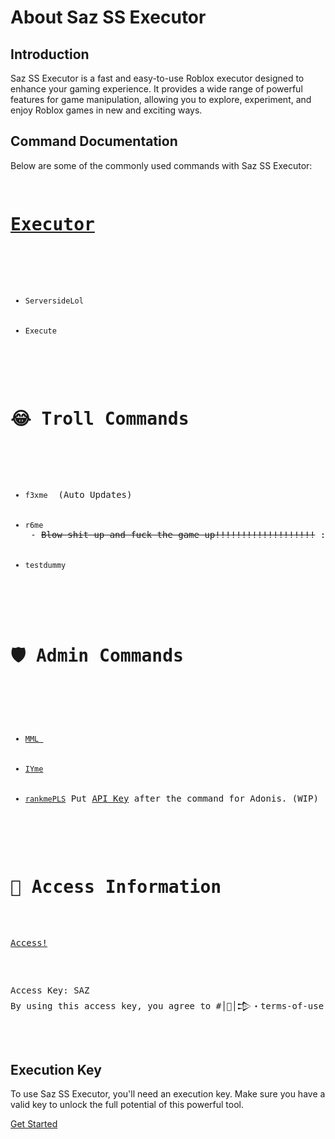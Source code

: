  <div class="container">
        <h1>About Saz SS Executor</h1>
        <div class="section">
            <h2>Introduction</h2>
            <p>Saz SS Executor is a fast and easy-to-use Roblox executor designed to enhance your gaming experience. It provides a wide range of powerful features for game manipulation, allowing you to explore, experiment, and enjoy Roblox games in new and exciting ways.</p>
        </div>
        <div class="section">
            <h2>Command Documentation</h2>
            <p>Below are some of the commonly used commands with Saz SS Executor:</p>
            <pre class="code">
    <h1><a href="https://github.com/Blood-Gang-Inc/sa-zserverside">Executor</a></h1>
    <ul>
        <li><code>ServersideLol</code></li>
        <li><code>Execute</code></li>
    </ul>
    <h1>😂 Troll Commands</h1>
    <ul>
        <li><code>f3xme</code> <span> (Auto Updates)</span></li>
        <li><code>r6me</code> - <del>Blow shit up and fuck the game up!!!!!!!!!!!!!!!!!!!</del> <span>:(</span></li>
        <li><code>testdummy</code></li>
    </ul>
    <h1>🛡️ Admin Commands</h1>
    <ul>
        <li><code><a href = "https://www.youtube.com/watch?v=uP-Q_4QyTaU&pp=ygUTbW1sICByb2Jsb3ggZXhwbG9pdA%3D%3D">MML </a></code></li>
        <li><code><a href = "https://github.com/EdgeIY/infiniteyield">IYme</a></code></li>
        <li><code><a href = "https://www.youtube.com/watch?v=GFiiWdQts7s&pp=ygUkcmFua2luZyByb2Jsb3ggYWRtaW4gIHJvYmxveCBleHBsb2l0">rankmePLS</a></code> <span>Put <a href="https://github.com/Epix-Incorporated/Adonis/wiki">API Key</a> after the command for Adonis. (WIP)</span></li>
    </ul>
    <h1>🧾 Access Information</h1>
    <p><a href="https://github.com/Blood-Gang-Inc/sa-zserverside">Access!</a></p>
    <p>Access Key: SAZ<br>By using this access key, you agree to #│📄│𒄠・terms-of-use and are accepting the punishments of using Saz.</p>
            </pre>
        </div>
        <div class "section">
            <h2>Execution Key</h2>
            <p>To use Saz SS Executor, you'll need an execution key. Make sure you have a valid key to unlock the full potential of this powerful tool.</p>
        </div>
        <div class="button-container">
            <a class="button" href="https://discord.gg/mDyPUZak8a">Get Started</a>
        </div>
    </div>
</body>
</html>
